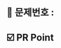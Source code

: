 <!-- 🔥 Assignee, Label, Reviewer 설정!!!🔥 -->

## 📒 문제번호 :

## ☑️ PR Point

<!-- 피드백을 받고 싶은 부분, 공유하고 싶은 부분, 작업 과정, 이유를 적어주세요. -→

- PR Point 1

## ⏱️ 시간복잡도
